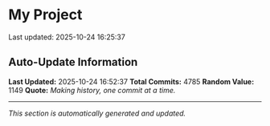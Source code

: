 # My Project


Last updated: 2025-10-24 16:25:37
























































































































































































































































































































































































































































































































































































































































































































































































































































































































































































































































































































































































































































































































































































































































































































































































































































































































































































































































































































































































































































































































































































































































































































































































































































































































































































































































































































































































































































































































































































































































































































































































































































































































































































































































































































































































































































































































































































































































































































































































































































































































































































































































































































































































































































































































































































































































































































































































































































































































































































































































































































































































































































































































































































## Auto-Update Information

**Last Updated:** 2025-10-24 16:52:37
**Total Commits:** 4785
**Random Value:** 1149
**Quote:** _Making history, one commit at a time._

---
_This section is automatically generated and updated._